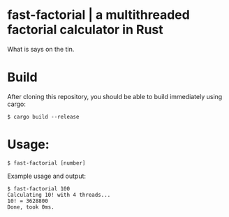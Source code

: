 # fast-factorial | a multithreaded factorial calculator in Rust

What is says on the tin.

# Build

After cloning this repository, you should be able to build immediately using cargo:

```
$ cargo build --release
```

# Usage:

```
$ fast-factorial [number]
```

Example usage and output:

```
$ fast-factorial 100
Calculating 10! with 4 threads...
10! = 3628800
Done, took 0ms.
```
